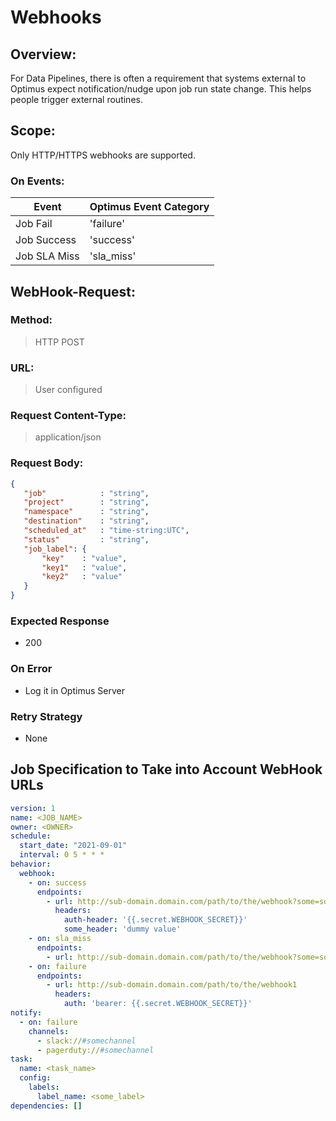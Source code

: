 # Webhooks

## Overview:
For Data Pipelines, there is often a requirement that systems external to Optimus expect notification/nudge upon job run state change. This helps people trigger external routines.

## Scope:
Only HTTP/HTTPS webhooks are supported.
### On Events:
| Event           | Optimus Event Category |
| --------------- | ---------------------- | 
| Job Fail        | 'failure'                | 
| Job Success     | 'success'                | 
| Job SLA Miss    | 'sla_miss'               | 


## WebHook-Request:
### Method:
> HTTP POST
### URL:
> User configured
### Request Content-Type:
> application/json
### Request Body:
```json
{
   "job"            : "string",
   "project"        : "string",
   "namespace"      : "string",
   "destination"    : "string",
   "scheduled_at"   : "time-string:UTC",
   "status"         : "string",
   "job_label": {
       "key"    : "value",
       "key1"   : "value",
       "key2"   : "value"
   }
}

```

### Expected Response
- 200

### On Error
- Log it in Optimus Server

### Retry Strategy
- None

## Job Specification to Take into Account WebHook URLs
```yaml
version: 1
name: <JOB_NAME>
owner: <OWNER>
schedule:
  start_date: "2021-09-01"
  interval: 0 5 * * *
behavior:
  webhook:
    - on: success
      endpoints:
        - url: http://sub-domain.domain.com/path/to/the/webhook?some=somethingStatic
          headers:
            auth-header: '{{.secret.WEBHOOK_SECRET}}'
            some_header: 'dummy value'
    - on: sla_miss
      endpoints:
        - url: http://sub-domain.domain.com/path/to/the/webhook?some=somethingStatic
    - on: failure
      endpoints:
        - url: http://sub-domain.domain.com/path/to/the/webhook1
          headers:
            auth: 'bearer: {{.secret.WEBHOOK_SECRET}}'
notify:
  - on: failure
    channels:
      - slack://#somechannel
      - pagerduty://#somechannel
task:
  name: <task_name>
  config:
    labels:
      label_name: <some_label>
dependencies: []
